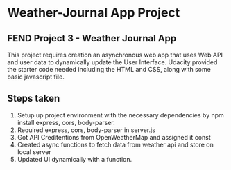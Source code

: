 # Weather-Journal App Project

## FEND Project 3 - Weather Journal App
This project requires creation an asynchronous web app that uses Web API and user data to dynamically update the User Interface. Udacity provided the starter code needed including the HTML and CSS, along with some basic javascript file. 

## Steps taken
1. Setup up project environment with the necessary dependencies by npm install express, cors, body-parser. 
2. Required express, cors, body-parser in server.js
3. Got API Creditentions from OpenWeatherMap and assigned it const
4. Created async functions to fetch data from weather api and store on local server
5. Updated UI dynamically with a function. 